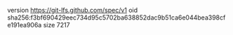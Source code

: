 version https://git-lfs.github.com/spec/v1
oid sha256:f3bf690429eec734d95c5702ba638852dac9b51ca6e044bea398cfe191ea906a
size 7217
